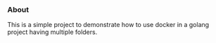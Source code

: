 ###  About 
This is a simple project to demonstrate how to use docker in a golang project having multiple folders.
